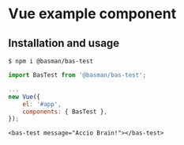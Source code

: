 # Vue example component

## Installation and usage

```
$ npm i @basman/bas-test
```

```JavaScript
import BasTest from '@basman/bas-test';

...
new Vue({
    el: '#app',
    components: { BasTest },
});
```

```vue
<bas-test message="Accio Brain!"></bas-test>
```
